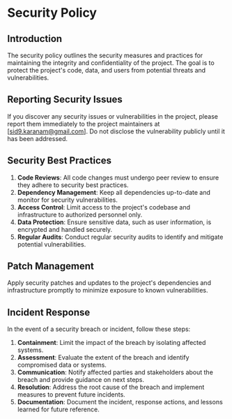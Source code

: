 # Security Policy

## Introduction
The security policy outlines the security measures and practices for maintaining the integrity and confidentiality of the project. The goal is to protect the project's code, data, and users from potential threats and vulnerabilities.

## Reporting Security Issues
If you discover any security issues or vulnerabilities in the project, please report them immediately to the project maintainers at [sid9.karanam@gmail.com]. Do not disclose the vulnerability publicly until it has been addressed.

## Security Best Practices
1. **Code Reviews**: All code changes must undergo peer review to ensure they adhere to security best practices.
2. **Dependency Management**: Keep all dependencies up-to-date and monitor for security vulnerabilities.
3. **Access Control**: Limit access to the project's codebase and infrastructure to authorized personnel only.
4. **Data Protection**: Ensure sensitive data, such as user information, is encrypted and handled securely.
5. **Regular Audits**: Conduct regular security audits to identify and mitigate potential vulnerabilities.

## Patch Management
Apply security patches and updates to the project's dependencies and infrastructure promptly to minimize exposure to known vulnerabilities.

## Incident Response
In the event of a security breach or incident, follow these steps:
1. **Containment**: Limit the impact of the breach by isolating affected systems.
2. **Assessment**: Evaluate the extent of the breach and identify compromised data or systems.
3. **Communication**: Notify affected parties and stakeholders about the breach and provide guidance on next steps.
4. **Resolution**: Address the root cause of the breach and implement measures to prevent future incidents.
5. **Documentation**: Document the incident, response actions, and lessons learned for future reference.
